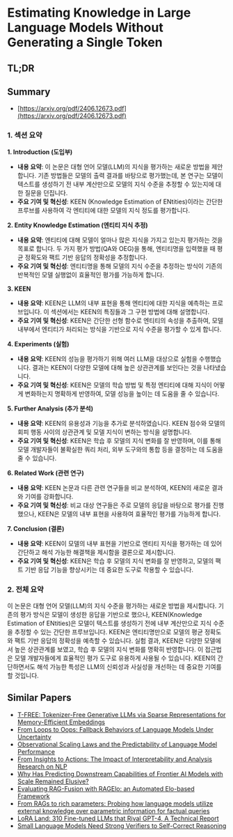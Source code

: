 # Estimating Knowledge in Large Language Models Without Generating a Single Token
## TL;DR
## Summary
- [https://arxiv.org/pdf/2406.12673.pdf](https://arxiv.org/pdf/2406.12673.pdf)

### 1. 섹션 요약

**1. Introduction (도입부)**
  - **내용 요약**: 이 논문은 대형 언어 모델(LLM)의 지식을 평가하는 새로운 방법을 제안합니다. 기존 방법들은 모델의 출력 결과를 바탕으로 평가했는데, 본 연구는 모델이 텍스트를 생성하기 전 내부 계산만으로 모델의 지식 수준을 추정할 수 있는지에 대한 질문을 던집니다.
  - **주요 기여 및 혁신성**: KEEN (Knowledge Estimation of ENtities)이라는 간단한 프루브를 사용하여 각 엔티티에 대한 모델의 지식 정도를 평가합니다.

**2. Entity Knowledge Estimation (엔티티 지식 추정)**
  - **내용 요약**: 엔티티에 대해 모델이 얼마나 많은 지식을 가지고 있는지 평가하는 것을 목표로 합니다. 두 가지 평가 방법(QA와 OEG)을 통해, 엔티티명을 입력했을 때 평균 정확도와 팩트 기반 응답의 정확성을 추정합니다.
  - **주요 기여 및 혁신성**: 엔티티명을 통해 모델의 지식 수준을 추정하는 방식이 기존의 반복적인 모델 실행없이 효율적인 평가를 가능하게 합니다.

**3. KEEN**
  - **내용 요약**: KEEN은 LLM의 내부 표현을 통해 엔티티에 대한 지식을 예측하는 프로브입니다. 이 섹션에서는 KEEN의 특징들과 그 구현 방법에 대해 설명합니다.
  - **주요 기여 및 혁신성**: KEEN은 간단한 선형 함수로 엔티티의 속성을 추출하여, 모델 내부에서 엔티티가 처리되는 방식을 기반으로 지식 수준을 평가할 수 있게 합니다.

**4. Experiments (실험)**
  - **내용 요약**: KEEN의 성능을 평가하기 위해 여러 LLM을 대상으로 실험을 수행했습니다. 결과는 KEEN이 다양한 모델에 대해 높은 상관관계를 보인다는 것을 나타냈습니다.
  - **주요 기여 및 혁신성**: KEEN은 모델의 학습 방법 및 특정 엔티티에 대해 지식이 어떻게 변화하는지 명확하게 반영하여, 모델 성능을 높이는 데 도움을 줄 수 있습니다.

**5. Further Analysis (추가 분석)**
  - **내용 요약**: KEEN의 유용성과 기능을 추가로 분석하였습니다. KEEN 점수와 모델의 회피 행동 사이의 상관관계 및 모델 지식이 변하는 방식을 설명합니다.
  - **주요 기여 및 혁신성**: KEEN은 학습 후 모델의 지식 변화를 잘 반영하며, 이를 통해 모델 개발자들이 불확실한 쿼리 처리, 외부 도구와의 통합 등을 결정하는 데 도움을 줄 수 있습니다.

**6. Related Work (관련 연구)**
  - **내용 요약**: KEEN 논문과 다른 관련 연구들을 비교 분석하여, KEEN의 새로운 결과와 기여를 강화합니다.
  - **주요 기여 및 혁신성**: 비교 대상 연구들은 주로 모델의 응답을 바탕으로 평가를 진행했으나, KEEN은 모델의 내부 표현을 사용하여 효율적인 평가를 가능하게 합니다.

**7. Conclusion (결론)**
  - **내용 요약**: KEEN이 모델의 내부 표현을 기반으로 엔티티 지식을 평가하는 데 있어 간단하고 해석 가능한 해결책을 제시함을 결론으로 제시합니다.
  - **주요 기여 및 혁신성**: KEEN은 학습 후 모델의 지식 변화를 잘 반영하고, 모델의 팩트 기반 응답 기능을 향상시키는 데 중요한 도구로 작용할 수 있습니다.

### 2. 전체 요약
이 논문은 대형 언어 모델(LLM)의 지식 수준을 평가하는 새로운 방법을 제시합니다. 기존의 평가 방식은 모델이 생성한 응답을 기반으로 했으나, KEEN(Knowledge Estimation of ENtities)은 모델이 텍스트를 생성하기 전에 내부 계산만으로 지식 수준을 추정할 수 있는 간단한 프루브입니다. KEEN은 엔티티명만으로 모델의 평균 정확도와 팩트 기반 응답의 정확성을 예측할 수 있습니다. 실험 결과, KEEN은 다양한 모델에서 높은 상관관계를 보였고, 학습 후 모델의 지식 변화를 명확히 반영합니다. 이 접근법은 모델 개발자들에게 효율적인 평가 도구로 유용하게 사용될 수 있습니다. KEEN의 간단하면서도 해석 가능한 특성은 LLM의 신뢰성과 사실성을 개선하는 데 중요한 기여를 할 것입니다.

## Similar Papers
- [T-FREE: Tokenizer-Free Generative LLMs via Sparse Representations for Memory-Efficient Embeddings](2406.19223.md)
- [From Loops to Oops: Fallback Behaviors of Language Models Under Uncertainty](2407.06071.md)
- [Observational Scaling Laws and the Predictability of Language Model Performance](2405.10938.md)
- [From Insights to Actions: The Impact of Interpretability and Analysis Research on NLP](2406.12618.md)
- [Why Has Predicting Downstream Capabilities of Frontier AI Models with Scale Remained Elusive?](2406.04391.md)
- [Evaluating RAG-Fusion with RAGElo: an Automated Elo-based Framework](2406.14783.md)
- [From RAGs to rich parameters: Probing how language models utilize external knowledge over parametric information for factual queries](2406.12824.md)
- [LoRA Land: 310 Fine-tuned LLMs that Rival GPT-4, A Technical Report](2405.00732.md)
- [Small Language Models Need Strong Verifiers to Self-Correct Reasoning](2404.17140.md)
